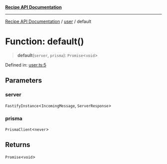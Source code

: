 [**Recipe API Documentation**](../../README.md)

***

[Recipe API Documentation](../../README.md) / [user](../README.md) / default

# Function: default()

> **default**(`server`, `prisma`): `Promise`\<`void`\>

Defined in: [user.ts:5](https://github.com/arniber21/hackNYU-backend/blob/a36628e39c1ef7700a4906f448b936b351e377d1/src/routes/user.ts#L5)

## Parameters

### server

`FastifyInstance`\<`IncomingMessage`, `ServerResponse`\>

### prisma

`PrismaClient`\<`never`\>

## Returns

`Promise`\<`void`\>
